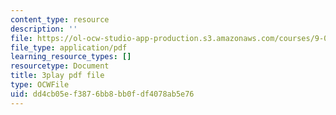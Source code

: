 ```yaml
---
content_type: resource
description: ''
file: https://ol-ocw-studio-app-production.s3.amazonaws.com/courses/9-00sc-introduction-to-psychology-fall-2011/dd4cb05ef3876bb8bb0fdf4078ab5e76_v4ur5mna060.pdf
file_type: application/pdf
learning_resource_types: []
resourcetype: Document
title: 3play pdf file
type: OCWFile
uid: dd4cb05e-f387-6bb8-bb0f-df4078ab5e76
---
```

